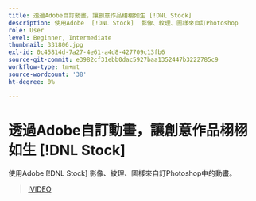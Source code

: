 ```yaml
---
title: 透過Adobe自訂動畫，讓創意作品栩栩如生 [!DNL Stock]
description: 使用Adobe  [!DNL Stock]  影像、紋理、圖樣來自訂Photoshop
role: User
level: Beginner, Intermediate
thumbnail: 331806.jpg
exl-id: 0c45814d-7a27-4e61-a4d8-427709c13fb6
source-git-commit: e3982cf31ebb0dac5927baa1352447b3222785c9
workflow-type: tm+mt
source-wordcount: '38'
ht-degree: 0%

---
```


# 透過Adobe自訂動畫，讓創意作品栩栩如生 [!DNL Stock]

使用Adobe [!DNL Stock] 影像、紋理、圖樣來自訂Photoshop中的動畫。

>[!VIDEO](https://video.tv.adobe.com/v/331806?hidetitle=true)
